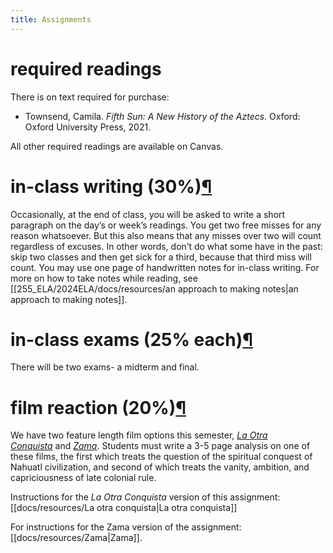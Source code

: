 ```yaml
---
title: Assignments
---
```


# required readings

There is on text required for purchase:

- Townsend, Camila. _Fifth Sun: A New History of the Aztecs_. Oxford: Oxford University Press, 2021.

All other required readings are available on Canvas.

# in-class writing (30%)[¶](https://chadblack.net/2023MLA/assignments/#in-class-writing-30 "Permanent link")

Occasionally, at the end of class, you will be asked to write a short paragraph on the day’s or week’s readings.  You get two free misses for any reason whatsoever. But this also means that any misses over two will count regardless of excuses. In other words, don’t do what some have in the past: skip two classes and then get sick for a third, because that third miss will count. You may use one page of handwritten notes for in-class writing. For more on how to take notes while reading, see [[255_ELA/2024ELA/docs/resources/an approach to making notes|an approach to making notes]].

# in-class exams (25% each)[¶](https://chadblack.net/2023MLA/assignments/#in-class-exams-20-each "Permanent link")

There will be two exams- a midterm and final.

# film reaction (20%)[¶](https://chadblack.net/2023MLA/assignments/#film-reaction-15 "Permanent link")

We have two feature length film options this semester, [_La Otra Conquista_](https://www.imdb.com/title/tt0175996/) and [_Zama_](https://www.imdb.com/title/tt3409848/). Students must write a 3-5 page analysis on one of these films, the first which treats the question of the spiritual conquest of Nahuatl civilization, and second of which treats the vanity, ambition, and capriciousness of late colonial rule.

Instructions for the _La Otra Conquista_ version of this assignment: [[docs/resources/La otra conquista|La otra conquista]]

For instructions for the Zama version of the assignment: [[docs/resources/Zama|Zama]].
